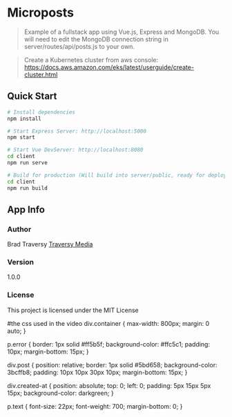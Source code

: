 # Microposts

> Example of a fullstack app using Vue.js, Express and MongoDB. You will need to edit the MongoDB connection string in server/routes/api/posts.js to your own.

> Create a Kubernetes cluster from aws console: https://docs.aws.amazon.com/eks/latest/userguide/create-cluster.html

## Quick Start

```bash
# Install dependencies
npm install

# Start Express Server: http://localhost:5000
npm start

# Start Vue DevServer: http://localhost:8080
cd client
npm run serve

# Build for production (Will build into server/public, ready for deployment)
cd client
npm run build
```

## App Info

### Author

Brad Traversy
[Traversy Media](http://www.traversymedia.com)

### Version

1.0.0

### License

This project is licensed under the MIT License


#the css used in the video
div.container {
  max-width: 800px;
  margin: 0 auto;
}

p.error {
  border: 1px solid #ff5b5f;
  background-color: #ffc5c1;
  padding: 10px;
  margin-bottom: 15px;
}

div.post {
  position: relative;
  border: 1px solid #5bd658;
  background-color: 3bcffb8;
  padding: 10px 10px 30px 10px;
  margin-bottom: 15px;
}

div.created-at {
  position: absolute;
  top: 0;
  left: 0;
  padding: 5px 15px 5px 15px;
  background-color: darkgreen;
}

p.text {
  font-size: 22px;
  font-weight: 700;
  margin-bottom: 0;
}